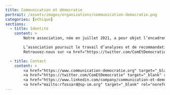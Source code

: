 ```yaml
---
title: Communication et démocratie
portrait: /assets/images/organizations/communication-democratie.png
categories: [ethique]
sections:
  - title: Identité
    content: >
        Notre association, née en juillet 2021, a pour objet l’encadrement des activités de communication et des stratégies d’influence menées pour le compte d’intérêts industriels et financiers, afin de garantir à toutes et à tous une égalité d’accès à la sphère publique.

        L’association poursuit le travail d’analyses et de recommandations engagé ces dernières années dans le cadre du programme <a href="https://sp-im.org/">SPIM</a>. Retrouvez l’essentiel de ces travaux dans le rapport <a href="https://sp-im.org/rapportbc/"><em>Big Corpo. Encadrer la pub et l’influence des multinationales, un impératif écologique et démocratique (juin 2020)</em></a>.<br><br>
        Retrouvez-nous sur <a href="https://twitter.com/ComEtDemocratie">@ComEtDemocratie</a> et <a href="https://www.linkedin.com/company/communication-et-democratie ">LinkedIn</a>.

  - title: Contact
    content: >
        <a href="https://www.communication-democratie.org" target="_blank" rel="noreferrer">Site</a> –
        <a href="https://twitter.com/ComEtDemocratie" target="_blank" rel="noreferrer">Twitter</a> –
        <a href="https://www.linkedin.com/company/communication-et-democratie" target="_blank" rel="noreferrer">LinkedIn</a> –
        <a href="mailto:rfossard@sp-im.org" target="_blank" rel="noreferrer">Mail</a>
---
```

